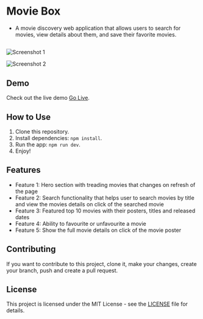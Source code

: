 # Movie Box

- A movie discovery web application that allows users to search for movies, view details about them, and save their favorite movies.

## 

![Screenshot 1](https://example.com/path/to/screenshot1.png)

![Screenshot 2](https://example.com/path/to/screenshot2.png)

## Demo

Check out the live demo [Go Live]().

## How to Use

1. Clone this repository.
2. Install dependencies: `npm install`.
3. Run the app: `npm run dev`.
4. Enjoy!

## Features

- Feature 1: Hero section with treading movies that changes on refresh of the page
- Feature 2: Search functionality that helps user to search movies by title and view the movies details on click of the searched movie
- Feature 3: Featured top 10 movies with their posters, titles and released dates 
- Feature 4: Ability to favourite or unfavourite a movie
- Feature 5: Show the full movie details on click of the movie poster

## Contributing

If you want to contribute to this project, clone it, make your changes, create your branch, push and create a pull request.

## License

This project is licensed under the MIT License - see the [LICENSE](LICENSE) file for details.
